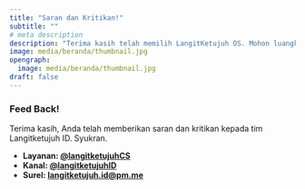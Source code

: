 ```yaml
---
title: "Saran dan Kritikan!"
subtitle: ""
# meta description
description: "Terima kasih telah memilih LangitKetujuh OS. Mohon luangkan waktunya sekitar 5 menit untuk mengisi halaman feedback demi pengembangan kami selanjutnya. ^^"
image: media/beranda/thumbnail.jpg
opengraph:
  image: media/beranda/thumbnail.jpg
draft: false
---
```


### Feed Back!
Terima kasih, Anda telah memberikan saran dan kritikan kepada tim Langitketujuh ID.
Syukran.

* **Layanan: [@langitketujuhCS](https://t.me/langitketujuhCS)**
* **Kanal: [@langitketujuhID](https://t.me/langitketujuhID)**
* **Surel: [langitketujuh.id@pm.me](mailto:langitketujuh.id@pm.me)**
